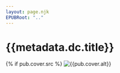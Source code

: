 ```yaml
---
layout: page.njk
EPUBRoot: ".."
---
```


# {{metadata.dc.title}}

{% if pub.cover.src %} ![{{pub.cover.alt}}](%7B%7BEPUBRoot%7D%7D/%7B%7Bpub.cover.src%7D%7D)
